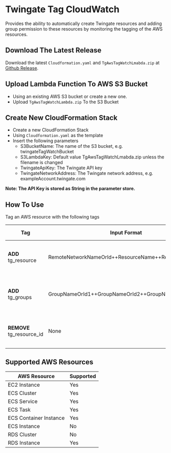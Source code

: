 # Twingate Tag CloudWatch

Provides the ability to automatically create Twingate resources and adding group permission to these resources by monitoring the tagging of the AWS resources.


## Download The Latest Release
Download the latest ```Cloudformation.yaml``` and ```TgAwsTagWatchLmabda.zip``` at [Github Release](https://github.com/Twingate-Labs/tg-aws-tag-sync/releases/latest).

## Upload Lambda Function To AWS S3 Bucket
- Using an existing AWS S3 bucket or create a new one.
- Upload ```TgAwsTagWatchLambda.zip``` To the S3 Bucket

## Create New CloudFormation Stack
- Create a new CloudFormation Stack
- Using ```Cloudformation.yaml``` as the template
- Insert the following parameters
  - S3BucketName: The name of the S3 bucket, e.g. twingateTagWatchBucket
  - S3LambdaKey: Default value TgAwsTagWatchLmabda.zip unless the filename is changed
  - TwingateApiKey: The Twingate API key
  - TwingateNetworkAddress: The Twingate network address, e.g. exampleAccount.twingate.com

**Note: The API Key is stored as String in the parameter store.**
  
## How To Use
Tag an AWS resource with the following tags

| Tag                       | Input Format                                         | Twingate Action                                   | AWS Action                                             |
|---------------------------|------------------------------------------------------|---------------------------------------------------|--------------------------------------------------------|
| **ADD** tg_resource       | RemoteNetworkNameOrId++ResourceName++ResourceAddress | Create the resource in the Twingate               | adding tg_resource_id to the AWS resource tag          |
| **ADD** tg_groups         | GroupNameOrId1++GroupNameOrId2++GroupNameOrId3...    | Add the defined groups into the Twingate resource | None                                                   |
| **REMOVE** tg_resource_id | None                                                 | Remove the resource in the Twingate               | Remove tg_groups and tg_resource from AWS resource tag |


##  Supported AWS Resources

| AWS Resource           | Supported    |
|------------------------|--------------|
| EC2 Instance           | Yes          |
| ECS Cluster            | Yes          |
| ECS Service            | Yes          |
| ECS Task               | Yes          |
| ECS Container Instance | Yes          |
| ECS Instance           | No           |
| RDS Cluster            | No           |
| RDS Instance           | Yes          |

